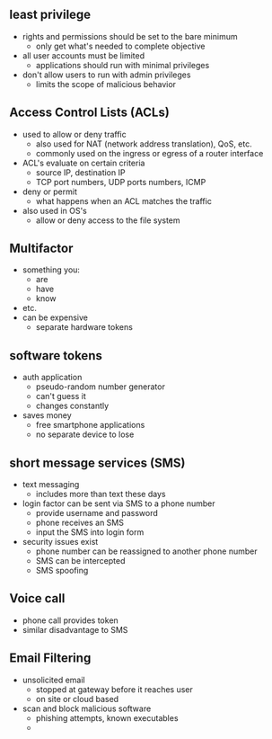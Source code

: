 ## least privilege
- rights and permissions should be set to the bare minimum
	- only get what's needed to complete objective
- all user accounts must be limited
	- applications should run with minimal privileges
- don't allow users to run with admin privileges
	- limits the scope of malicious behavior

## Access Control Lists (ACLs)
- used to allow or deny traffic 
	- also used for NAT (network address translation), QoS, etc.
	- commonly used on the ingress or egress of a router interface
- ACL's evaluate on certain criteria
	- source IP, destination IP
	- TCP port numbers, UDP ports numbers, ICMP
- deny or permit 
	- what happens when an ACL matches the traffic
- also used in OS's
	- allow or deny access to the file system

## Multifactor
- something you:
	- are 
	- have
	- know
- etc.
- can be expensive 
	- separate hardware tokens

## software tokens
- auth application
	- pseudo-random number generator
	- can't guess it 
	- changes constantly 
- saves money
	- free smartphone applications 
	- no separate device to lose


## short message services (SMS)
- text messaging
	- includes more than text these days
- login factor can be sent via SMS to a phone number
	- provide username and password
	- phone receives an SMS
	- input the SMS into login form
- security issues exist
	- phone number can be reassigned to another phone number
	- SMS can be intercepted
	- SMS spoofing

## Voice call
- phone call provides token
- similar disadvantage to SMS

## Email Filtering
- unsolicited email
	- stopped at gateway before it reaches user
	-  on site or cloud based
- scan and block malicious software
	- phishing attempts, known executables
	- 